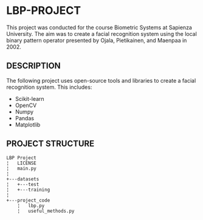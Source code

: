 # LBP-PROJECT
This project was conducted for the course Biometric Systems at Sapienza University. The aim was to create a facial recognition system using the local binary pattern operator presented by Ojala, Pietikainen, and Maenpaa in 2002.

## DESCRIPTION
The following project uses open-source tools and libraries to create a facial recognition system. This includes:
* Scikit-learn 
* OpenCV
* Numpy
* Pandas
* Matplotlib

## PROJECT STRUCTURE
```
LBP Project
¦   LICENSE
¦   main.py
¦   
+---datasets
¦   +---test
¦   +---training
¦       
+---project_code
    ¦   lbp.py
    ¦   useful_methods.py
```

